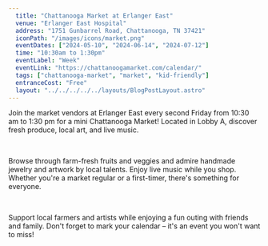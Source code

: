 ```yaml
---
  title: "Chattanooga Market at Erlanger East"
  venue: "Erlanger East Hospital"
  address: "1751 Gunbarrel Road, Chattanooga, TN 37421"
  iconPath: "/images/icons/market.png"
  eventDates: ["2024-05-10", "2024-06-14", "2024-07-12"]
  time: "10:30am to 1:30pm"
  eventLabel: "Week"
  eventLink: "https://chattanoogamarket.com/calendar/"
  tags: ["chattanooga-market", "market", "kid-friendly"]
  entranceCost: "Free"
  layout: "../../../../../layouts/BlogPostLayout.astro"
---
```



Join the market vendors at Erlanger East every second Friday from 10:30 am to 1:30 pm for a mini Chattanooga Market! Located in Lobby A, discover fresh produce, local art, and live music.

<br>

Browse through farm-fresh fruits and veggies and admire handmade jewelry and artwork by local talents. Enjoy live music while you shop. Whether you're a market regular or a first-timer, there's something for everyone.

<br>

Support local farmers and artists while enjoying a fun outing with friends and family. Don't forget to mark your calendar – it's an event you won't want to miss!